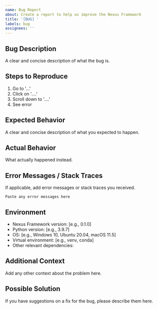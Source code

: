 ```yaml
---
name: Bug Report
about: Create a report to help us improve the Nexus Framework
title: '[BUG] '
labels: bug
assignees: ''
---
```


## Bug Description
A clear and concise description of what the bug is.

## Steps to Reproduce
1. Go to '...'
2. Click on '....'
3. Scroll down to '....'
4. See error

## Expected Behavior
A clear and concise description of what you expected to happen.

## Actual Behavior
What actually happened instead.

## Error Messages / Stack Traces
If applicable, add error messages or stack traces you received.

```
Paste any error messages here
```

## Environment
- Nexus Framework version: [e.g., 0.1.0]
- Python version: [e.g., 3.9.7]
- OS: [e.g., Windows 10, Ubuntu 20.04, macOS 11.5]
- Virtual environment: [e.g., venv, conda]
- Other relevant dependencies:

## Additional Context
Add any other context about the problem here.

## Possible Solution
If you have suggestions on a fix for the bug, please describe them here.
